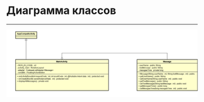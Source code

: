 # Диаграмма классов
---
![Диаграмма классов](https://github.com/PavelPiuta/Messenger/blob/main/Diagrams/dgr%20class/class.png)
